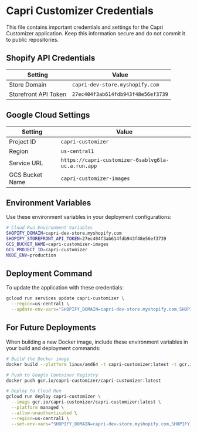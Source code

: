 # Capri Customizer Credentials

This file contains important credentials and settings for the Capri Customizer application. Keep this information secure and do not commit it to public repositories.

## Shopify API Credentials

| Setting | Value |
|---------|-------|
| Store Domain | `capri-dev-store.myshopify.com` |
| Storefront API Token | `27ec404f3ab614fdb943f48e56ef3739` |

## Google Cloud Settings

| Setting | Value |
|---------|-------|
| Project ID | `capri-customizer` |
| Region | `us-central1` |
| Service URL | `https://capri-customizer-6sablvg6la-uc.a.run.app` |
| GCS Bucket Name | `capri-customizer-images` |

## Environment Variables

Use these environment variables in your deployment configurations:

```bash
# Cloud Run Environment Variables
SHOPIFY_DOMAIN=capri-dev-store.myshopify.com
SHOPIFY_STOREFRONT_API_TOKEN=27ec404f3ab614fdb943f48e56ef3739
GCS_BUCKET_NAME=capri-customizer-images
GCS_PROJECT_ID=capri-customizer
NODE_ENV=production
```

## Deployment Command

To update the application with these credentials:

```bash
gcloud run services update capri-customizer \
  --region=us-central1 \
  --update-env-vars="SHOPIFY_DOMAIN=capri-dev-store.myshopify.com,SHOPIFY_STOREFRONT_API_TOKEN=27ec404f3ab614fdb943f48e56ef3739,GCS_BUCKET_NAME=capri-customizer-images,GCS_PROJECT_ID=capri-customizer,NODE_ENV=production"
```

## For Future Deployments

When building a new Docker image, include these environment variables in your build and deployment commands:

```bash
# Build the Docker image
docker build --platform linux/amd64 -t capri-customizer:latest -t gcr.io/capri-customizer/capri-customizer:latest .

# Push to Google Container Registry
docker push gcr.io/capri-customizer/capri-customizer:latest

# Deploy to Cloud Run
gcloud run deploy capri-customizer \
  --image gcr.io/capri-customizer/capri-customizer:latest \
  --platform managed \
  --allow-unauthenticated \
  --region=us-central1 \
  --set-env-vars="SHOPIFY_DOMAIN=capri-dev-store.myshopify.com,SHOPIFY_STOREFRONT_API_TOKEN=27ec404f3ab614fdb943f48e56ef3739,GCS_BUCKET_NAME=capri-customizer-images,GCS_PROJECT_ID=capri-customizer,NODE_ENV=production"
``` 
